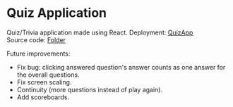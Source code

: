 
# Quiz Application
Quiz/Trivia application made using React. 
Deployment: [QuizApp](https://ladiladi.github.io/react-quiz-app/)  
Source code: [Folder](https://github.com/ladiladi/react/tree/master/quiz-app)

Future improvements: 
* Fix bug: clicking answered question's answer counts as one answer for the overall questions. 
* Fix screen scaling.
* Continuity (more questions instead of play again).
* Add scoreboards.
